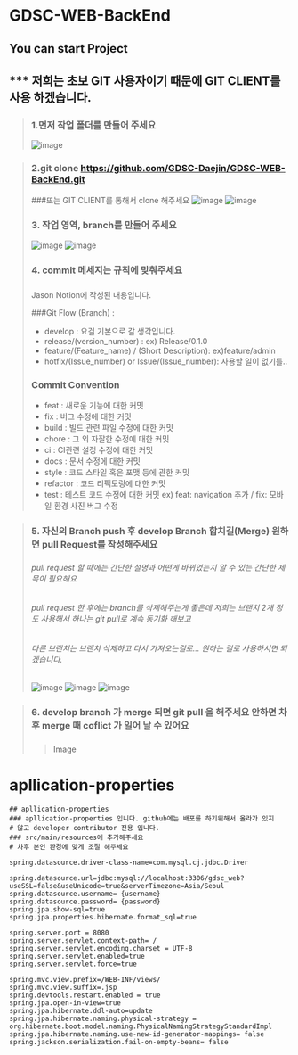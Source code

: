 # GDSC-WEB-BackEnd

## You can start Project
## *** 저희는 초보 GIT 사용자이기 때문에 GIT CLIENT를 사용 하겠습니다.
>### **1.먼저 작업 폴더를 만들어 주세요**
> ![image](https://user-images.githubusercontent.com/84506708/151740653-310e95b4-9efb-4584-83f1-c7a023d23f6b.png)

>### **2.git clone https://github.com/GDSC-Daejin/GDSC-WEB-BackEnd.git**
>
>###또는 GIT CLIENT를 통해서 clone 해주세요
> ![image](https://user-images.githubusercontent.com/84506708/151740853-e4c2ac0a-f4e7-43f8-ba38-8ce05b45ea9c.png)
>![image](https://user-images.githubusercontent.com/84506708/151740922-93db4661-f914-4308-9048-303bbe7f6f92.png)
> ### **3. 작업 영역, branch를 만들어 주세요**
> ![image](https://user-images.githubusercontent.com/84506708/151740973-892e9177-dc3c-4cc2-bbc1-412f7cf1dbbe.png)
> ![image](https://user-images.githubusercontent.com/84506708/151741047-3f9c1e79-ebb5-4e04-bf35-e38f732225c5.png)
>### **4. commit 메세지는 규칙에 맞춰주세요**
> 
>###
> Jason Notion에 작성된 내용입니다. 
> 
> ###Git Flow (Branch) : 
>- develop : 요걸 기본으로 갈 생각입니다.
>- release/(version_number) : ex) Release/0.1.0
>- feature/(Feature_name) / (Short Description): ex)feature/admin
>- hotfix/(Issue_number) or Issue/(Issue_number): 사용할 일이 없기를..
>
> ### **Commit Convention**
>- feat : 새로운 기능에 대한 커밋
>- fix : 버그 수정에 대한 커밋
>- build : 빌드 관련 파일 수정에 대한 커밋
>- chore : 그 외 자잘한 수정에 대한 커밋
>- ci : CI관련 설정 수정에 대한 커밋
>- docs : 문서 수정에 대한 커밋
>- style : 코드 스타일 혹은 포맷 등에 관한 커밋
>- refactor : 코드 리팩토링에 대한 커밋
>- test : 테스트 코드 수정에 대한 커밋
>ex) feat: navigation 추가 / fix: 모바일 환경 사진 버그 수정


 
>### **5. 자신의 Branch push 후 develop Branch 합치길(Merge) 원하면 pull Request를 작성해주세요**
>######  pull request 할 때에는 간단한 설명과 어떤게 바뀌었는지 알 수 있는 간단한 제목이 필요해요 
> ###### pull request 한 후에는 branch를 삭제해주는게 좋은데 저희는 브랜치 2개 정도 사용해서 하나는 git pull로 계속 동기화 해보고 
> ###### 다른 브랜치는 브랜치 삭제하고 다시 가져오는걸로... 원하는 걸로 사용하시면 되겠습니다. 
> ![image](https://user-images.githubusercontent.com/84506708/151741104-c177cddd-2821-4c6a-a92f-f2be6d3760be.png)
> ![image](https://user-images.githubusercontent.com/84506708/151741190-dc680d59-370d-40d8-8d89-9b803bf29a79.png)
> ![image](https://user-images.githubusercontent.com/84506708/151741253-0e271933-fe7d-461f-9774-18e908806ce5.png)

>### **6. develop branch 가 merge 되면 git pull 을 해주세요 안하면 차후 merge 때 coflict 가 일어 날 수 있어요** 
> 
>###
>> Image

# **apllication-properties**
```properties
## apllication-properties
### apllication-properties 입니다. github에는 배포를 하기위해서 올라가 있지 
# 않고 developer contributor 전용 입니다. 
### src/main/resources에 추가해주세요
# 차후 본인 환경에 맞게 조절 해주세요 

spring.datasource.driver-class-name=com.mysql.cj.jdbc.Driver

spring.datasource.url=jdbc:mysql://localhost:3306/gdsc_web?useSSL=false&useUnicode=true&serverTimezone=Asia/Seoul
spring.datasource.username= {username}
spring.datasource.password= {password}
spring.jpa.show-sql=true
spring.jpa.properties.hibernate.format_sql=true

spring.server.port = 8080
spring.server.servlet.context-path= /
spring.server.servlet.encoding.charset = UTF-8
spring.server.servlet.enabled=true
spring.server.servlet.force=true

spring.mvc.view.prefix=/WEB-INF/views/
spring.mvc.view.suffix=.jsp
spring.devtools.restart.enabled = true
spring.jpa.open-in-view=true
spring.jpa.hibernate.ddl-auto=update
spring.jpa.hibernate.naming.physical-strategy = org.hibernate.boot.model.naming.PhysicalNamingStrategyStandardImpl
spring.jpa.hibernate.naming.use-new-id-generator-mappings= false
spring.jackson.serialization.fail-on-empty-beans= false

```